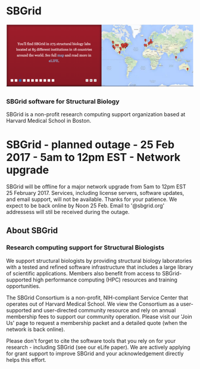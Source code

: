 # SBGrid
![SBGrid](SBGRID.png)

### SBGrid software for Structural Biology
SBGrid is a non-profit research computing support organization based at Harvard Medical School in Boston.

# SBGrid - planned outage - 25 Feb 2017 - 5am to 12pm EST - Network upgrade
SBGrid will be offline for a major network upgrade from 5am to 12pm EST 25 February 2017. 
Services, including license servers, software updates, and email support, will not be available. 
Thanks for your patience. We expect to be back online by Noon 25 Feb. Email to '@sbgrid.org' addressess will stil be received during the outage.

## About SBGrid
### Research computing support for Structural Biologists
We support structural biologists by providing structural biology laboratories with a tested and refined software infrastructure that includes a large library of scientific applications. Members also benefit from access to SBGrid-supported high performance computing (HPC) resources and training opportunities.

The SBGrid Consortium is a non-profit, NIH-compliant Service Center that operates out of Harvard Medical School. We view the Consortium as a user-supported and user-directed community resource and rely on annual membership fees to support our community operation. Please visit our 'Join Us' page to request a membership packet and a detailed quote (when the network is back online).

Please don't forget to cite the software tools that you rely on for your research - including SBGrid (see our eLife paper). We are actively applying for grant support to improve SBGrid and your acknowledgement directly helps this effort.
